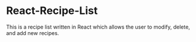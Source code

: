 # React-Recipe-List
This is a recipe list written in React which allows the user to modify, delete, and add new recipes.
